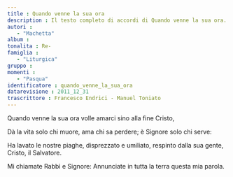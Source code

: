 ```yaml
--- 
title : Quando venne la sua ora
description : Il testo completo di accordi di Quando venne la sua ora. Inseriscila nel tuo canzoniere!
autori : 
   - "Machetta"
album : 
tonalita : Re-
famiglia : 
   - "Liturgica"
gruppo : 
momenti : 
   - "Pasqua"
identificatore : quando_venne_la_sua_ora
datarevisione : 2011_12_31
trascrittore : Francesco Endrici - Manuel Toniato
--- 
```




Quando venne la sua ora 
volle amarci sino alla fine Cristo,  


Dà la vita solo chi muore, ama chi sa perdere;
è Signore solo chi serve: 


Ha lavato le nostre piaghe, disprezzato e umiliato, 
respinto dalla sua gente, Cristo, il Salvatore.


Mi chiamate Rabbì e Signore: 
Annunciate in tutta la terra questa mia parola.


